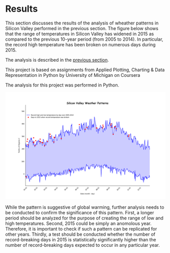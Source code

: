 # Results

This section discusses the results of the analysis of wheather patterns in Silicon Valley performed in the previous section.  The figure below shows that the range of temperatures in Silicon Valley has widened in 2015 as compared to the previous 10-year period (from 2005 to 2014).  In particular, the record high temperature has been broken on numerous days during 2015.

The analysis is described in the [previous section](https://eagronin.github.io/sv-weather-analyze).

This project is based on assignments from Applied Plotting, Charting & Data Representation in Python by University of Michigan on Coursera

The analysis for this project was performed in Python.

![](https://github.com/eagronin/sv-weather-report/blob/master/sv-weather.png?raw=true)

While the pattern is suggestive of global warming, further analysis needs to be conducted to confirm the significance of this pattern.  First, a longer period should be analyzed for the purpose of creating the range of low and high temperatures.  Second, 2015 could be simply an anomolous year.  Therefore, it is important to check if such a pattern can be replicated for other years.  Thirdly, a test should be conducted whether the number of record-breaking days in 2015 is statistically significantly higher than the number of record-breaking days expected to occur in any particular year.
